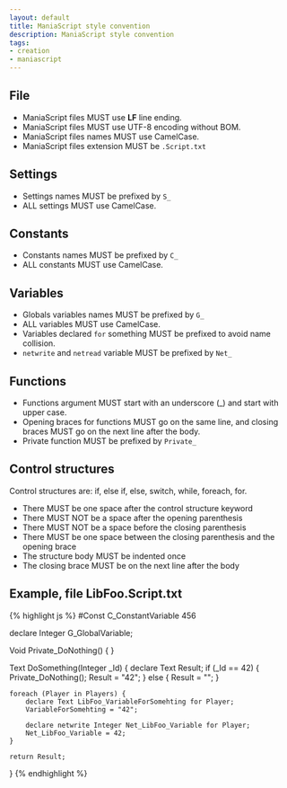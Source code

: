 ```yaml
---
layout: default
title: ManiaScript style convention
description: ManiaScript style convention
tags:
- creation
- maniascript
---
```


## File

* ManiaScript files MUST use **LF** line ending.
* ManiaScript files MUST use UTF-8 encoding without BOM.
* ManiaScript files names MUST use CamelCase.
* ManiaScript files extension MUST be `.Script.txt`

## Settings

* Settings names MUST be prefixed by `S_`
* ALL settings MUST use CamelCase.

## Constants

* Constants names MUST be prefixed by `C_`
* ALL constants MUST use CamelCase.

## Variables

* Globals variables names MUST be prefixed by `G_`
* ALL variables MUST use CamelCase.
* Variables declared `for` something MUST be prefixed to avoid name collision.
* `netwrite` and `netread` variable MUST be prefixed by `Net_`

## Functions

* Functions argument MUST start with an underscore (_) and start with upper case. 
* Opening braces for functions MUST go on the same line, and closing braces MUST go on the next line after the body.
* Private function MUST be prefixed by `Private_`

## Control structures

Control structures are: if, else if, else, switch, while, foreach, for.

* There MUST be one space after the control structure keyword
* There MUST NOT be a space after the opening parenthesis
* There MUST NOT be a space before the closing parenthesis
* There MUST be one space between the closing parenthesis and the opening brace
* The structure body MUST be indented once
* The closing brace MUST be on the next line after the body

## Example, file LibFoo.Script.txt

{% highlight js %}
#Const C_ConstantVariable 456

declare Integer G_GlobalVariable;

Void Private_DoNothing() {
}

Text DoSomething(Integer _Id) {
	declare Text Result;
	if (_Id == 42) {
		Private_DoNothing();
		Result = "42";
	} else {
		Result = "";
	}

	foreach (Player in Players) {
		declare Text LibFoo_VariableForSomehting for Player;
		VariableForSomehting = "42";

		declare netwrite Integer Net_LibFoo_Variable for Player;
		Net_LibFoo_Variable = 42;
	}

	return Result;
} 
{% endhighlight %}